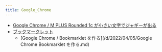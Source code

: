 ```yaml
---
title: Google_Chrome
---
```



- [Google Chrome / M PLUS Rounded 1c が小さい文字でジャギーが出る](/d/2022/01/07/Google_Chrome_フォント_M_PLUS_Rounded_1c_が小さい文字でジャギーが出る.md)
- [ブックマークレット](./ブックマークレット/index.md)
    - [Google Chrome / Bookmarklet を作る](/d/2022/04/05/Google Chrome Bookmarklet を作る.md)




